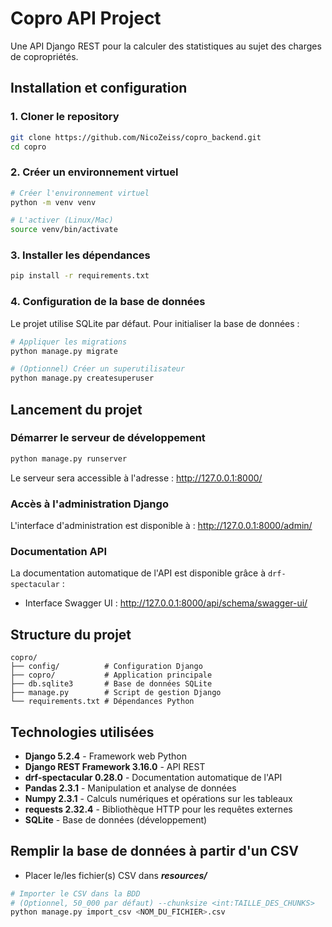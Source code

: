# Copro API Project

Une API Django REST pour la calculer des statistiques au sujet des charges de copropriétés.

## Installation et configuration

### 1. Cloner le repository

```bash
git clone https://github.com/NicoZeiss/copro_backend.git
cd copro
```

### 2. Créer un environnement virtuel

```bash
# Créer l'environnement virtuel
python -m venv venv

# L'activer (Linux/Mac)
source venv/bin/activate
```

### 3. Installer les dépendances

```bash
pip install -r requirements.txt
```

### 4. Configuration de la base de données

Le projet utilise SQLite par défaut. Pour initialiser la base de données :

```bash
# Appliquer les migrations
python manage.py migrate

# (Optionnel) Créer un superutilisateur
python manage.py createsuperuser
```

## Lancement du projet

### Démarrer le serveur de développement

```bash
python manage.py runserver
```

Le serveur sera accessible à l'adresse : http://127.0.0.1:8000/

### Accès à l'administration Django

L'interface d'administration est disponible à : http://127.0.0.1:8000/admin/

### Documentation API

La documentation automatique de l'API est disponible grâce à `drf-spectacular` :
- Interface Swagger UI : http://127.0.0.1:8000/api/schema/swagger-ui/

## Structure du projet

```
copro/
├── config/          # Configuration Django
├── copro/           # Application principale
├── db.sqlite3       # Base de données SQLite
├── manage.py        # Script de gestion Django
└── requirements.txt # Dépendances Python
```

## Technologies utilisées

- **Django 5.2.4** - Framework web Python
- **Django REST Framework 3.16.0** - API REST
- **drf-spectacular 0.28.0** - Documentation automatique de l'API
- **Pandas 2.3.1** - Manipulation et analyse de données
- **Numpy 2.3.1** - Calculs numériques et opérations sur les tableaux
- **requests 2.32.4** - Bibliothèque HTTP pour les requêtes externes
- **SQLite** - Base de données (développement)

## Remplir la base de données à partir d'un CSV
- Placer le/les fichier(s) CSV dans ***resources/***

```bash
# Importer le CSV dans la BDD
# (Optionnel, 50_000 par défaut) --chunksize <int:TAILLE_DES_CHUNKS>
python manage.py import_csv <NOM_DU_FICHIER>.csv
```
